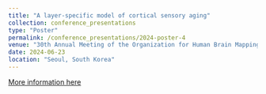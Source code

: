 ```yaml
---
title: "A layer-specific model of cortical sensory aging"
collection: conference_presentations
type: "Poster"
permalink: /conference_presentations/2024-poster-4
venue: "30th Annual Meeting of the Organization for Human Brain Mapping (OHBM)"
date: 2024-06-23
location: "Seoul, South Korea"
---
```


[More information here](https://www.humanbrainmapping.org/i4a/pages/index.cfm?pageid=1)